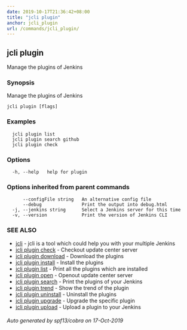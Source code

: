 ```yaml
---
date: 2019-10-17T21:36:42+08:00
title: "jcli plugin"
anchor: jcli_plugin
url: /commands/jcli_plugin/
---
```

## jcli plugin

Manage the plugins of Jenkins

### Synopsis

Manage the plugins of Jenkins

```
jcli plugin [flags]
```

### Examples

```
  jcli plugin list
  jcli plugin search github
  jcli plugin check
```

### Options

```
  -h, --help   help for plugin
```

### Options inherited from parent commands

```
      --configFile string   An alternative config file
      --debug               Print the output into debug.html
  -j, --jenkins string      Select a Jenkins server for this time
  -v, --version             Print the version of Jenkins CLI
```

### SEE ALSO

* [jcli](/commands/jcli/)	 - jcli is a tool which could help you with your multiple Jenkins
* [jcli plugin check](/commands/jcli_plugin_check/)	 - Checkout update center server
* [jcli plugin download](/commands/jcli_plugin_download/)	 - Download the plugins
* [jcli plugin install](/commands/jcli_plugin_install/)	 - Install the plugins
* [jcli plugin list](/commands/jcli_plugin_list/)	 - Print all the plugins which are installed
* [jcli plugin open](/commands/jcli_plugin_open/)	 - Openout update center server
* [jcli plugin search](/commands/jcli_plugin_search/)	 - Print the plugins of your Jenkins
* [jcli plugin trend](/commands/jcli_plugin_trend/)	 - Show the trend of the plugin
* [jcli plugin uninstall](/commands/jcli_plugin_uninstall/)	 - Uninstall the plugins
* [jcli plugin upgrade](/commands/jcli_plugin_upgrade/)	 - Upgrade the specific plugin
* [jcli plugin upload](/commands/jcli_plugin_upload/)	 - Upload a plugin  to your Jenkins

###### Auto generated by spf13/cobra on 17-Oct-2019

